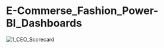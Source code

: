 # E-Commerse_Fashion_Power-BI_Dashboards

![1_CEO_Scorecard](https://github.com/Rmoreshwar/E-Commerse_Fashion_Power-BI_Dashboards/assets/77679935/2e883c09-a4bf-4128-bf97-acedfff4a09b)
